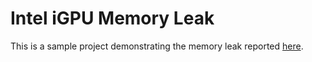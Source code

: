 # Intel iGPU Memory Leak

This is a sample project demonstrating the memory leak reported [here](https://www.reddit.com/r/intel/comments/m46fe7/some_intel_igpus_opengl_window_resizing_leads_to/).
